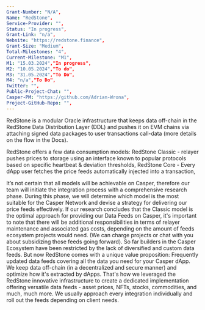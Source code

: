 ```yaml
---
Grant-Number: "N/A",
Name: "RedStone",
Service-Provider: "",
Status: "In progress",
Grant-Link: "n/a",
Website: "https://redstone.finance",
Grant-Size: "Medium",
Total-Milestones: "4",
Current-Milestone: "M1",
M1: "15.03.2024","In progress",
M2: "10.05.2024","To do",
M3: "31.05.2024","To Do",
M4: "n/a","To Do",
Twitter: "",
Public-Project-Chat: "",
Casper-PM: "https://github.com/Adrian-Wrona",
Project-GitHub-Repo: "",
---
```

<!--lang:en--> 
RedStone is a modular Oracle infrastructure that keeps data off-chain in the RedStone Data Distribution Layer (DDL) and pushes it on EVM chains via attaching signed data packages to user transactions call-data (more details on the flow in the Docs).

RedStone offers a few data consumption models:
RedStone Classic - relayer pushes prices to storage using an interface known to popular protocols based on specific heartbeat & deviation thresholds,
RedStone Core - Every dApp user fetches the price feeds automatically injected into a transaction,

It’s not certain that all models will be achievable on Casper, therefore our team will initiate the integration process with a comprehensive research phase. During this phase, we will determine which model is the most suitable for the Casper Network and devise a strategy for delivering our price feeds effectively. If our research concludes that the Classic model is the optimal approach for providing our Data Feeds on Casper, it's important to note that there will be additional responsibilities in terms of relayer maintenance and associated gas costs, depending on the amount of feeds ecosystem projects would need. (We can charge projects or chat with you about subsidizing those feeds going forward).
So far builders in the Casper Ecosystem have been restricted by the lack of diversified and custom data feeds. But now RedStone comes with a unique value proposition: Frequently updated data feeds covering all the data you need for your Casper dApp. We keep data off-chain (in a decentralized and secure manner) and optimize how it's extracted by dApps. That's how we leveraged the RedStone innovative infrastructure to create a dedicated implementation offering versatile data feeds - asset prices, NFTs, stocks, commodities, and much, much more. We usually approach every integration individually and roll out the feeds depending on client needs.

<!--lang:es--] 
<!--lang:de--] 
<!--lang:fr--] 
<!--lang:pl--] 
<!--lang:uk--] 
[!--lang:*-->  
